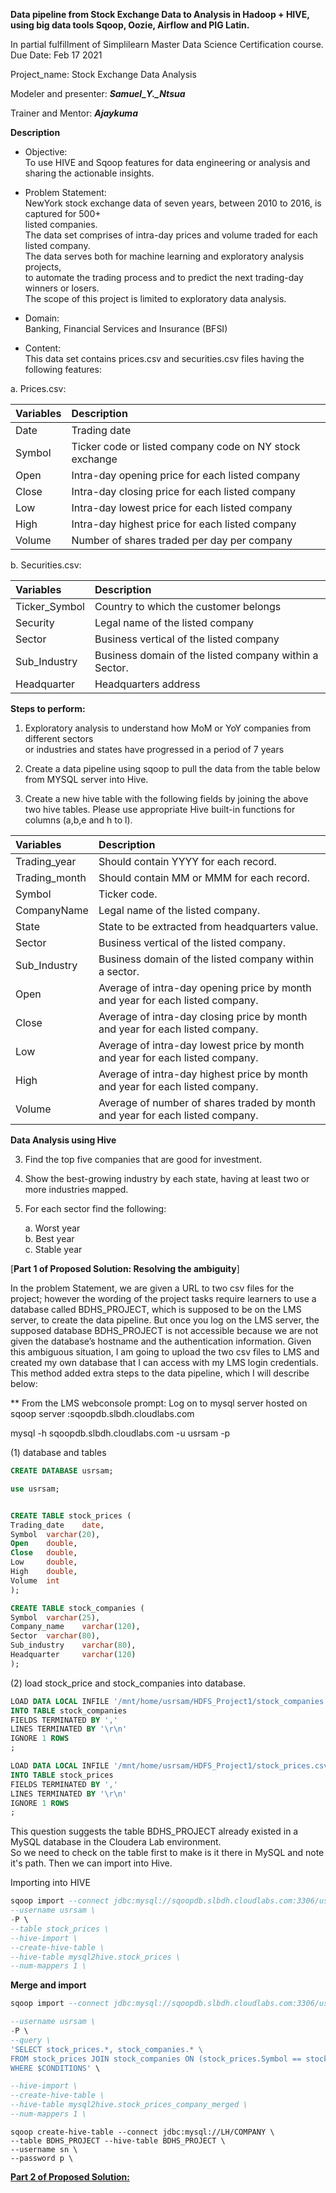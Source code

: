 **Data pipeline from Stock Exchange Data to Analysis in Hadoop + HIVE, using big data tools Sqoop, Oozie, Airflow and PIG Latin.**  

In partial fulfillment of Simplilearn Master Data Science Certification course.  
Due Date: Feb 17 2021  

Project_name: Stock Exchange Data Analysis    

Modeler and presenter: ***Samuel_Y._Ntsua*** 

Trainer and Mentor: ***Ajaykuma*** 

**Description**  

- Objective:  
To use HIVE and Sqoop features for data engineering or analysis and sharing the actionable insights.  

- Problem Statement:  
NewYork stock exchange data of seven years, between 2010 to 2016, is captured for 500+  
listed companies.  
The data set comprises of intra-day prices and volume traded for each listed company.  
The data serves both for machine learning and exploratory analysis projects,  
to automate the trading process and to predict the next trading-day winners or losers.  
The scope of this project is limited to exploratory data analysis.  

- Domain:  
Banking, Financial Services and Insurance (BFSI)
- Content:  
This data set contains prices.csv and securities.csv files having the following features: 

a. Prices.csv:  

Variables                    | Description   
|:-----------------------------|:------------------------------------|  
| Date | Trading date|
| Symbol | Ticker code or listed company code on NY stock exchange  |
| Open | Intra-day opening price for each listed company  |
| Close | Intra-day closing price for each listed company  |
| Low | Intra-day lowest price for each listed company  |
| High | Intra-day highest price for each listed company  |
| Volume | Number of shares traded per day per company  |  

  b. Securities.csv:  

|Variables                    | Description   
|:-----------------------------|:------------------------------------|
| Ticker_Symbol | Country to which the customer belongs
| Security | Legal name of the listed company
| Sector | Business vertical of the listed company
| Sub_Industry| Business domain of the listed company within a Sector.
| Headquarter| Headquarters address

**Steps to perform:**

1) Exploratory analysis to understand how MoM or YoY companies from different sectors  
or industries and states have progressed in a period of 7 years

1) Create a data pipeline using sqoop to pull the data from the table below from MYSQL server into Hive.

2) Create a new hive table with the following fields by joining the above two hive tables.
Please use appropriate Hive built-in functions for columns (a,b,e and h to l).  

|Variables              | Description   
|:----------------------|:------------------------------------|
| Trading_year | Should contain YYYY for each record.|  
| Trading_month| Should contain MM or MMM for each record.|  
| Symbol| Ticker code.|  
| CompanyName| Legal name of the listed company.|  
| State| State to be extracted from headquarters value.|  
| Sector| Business vertical of the listed company.|  
| Sub_Industry| Business domain of the listed company within a sector.|  
| Open| Average of intra-day opening price by month and year for each listed company.|  
| Close| Average of intra-day closing price by month and year for each listed company.|  
| Low| Average of intra-day lowest price by month and year for each listed company.|  
| High| Average of intra-day highest price by month and year for each listed company.|  
| Volume| Average of number of shares traded by month and year for each listed company.|  

**Data Analysis using Hive**  

3) Find the top five companies that are good for investment.  
4) Show the best-growing industry by each state, having at least two or more industries mapped.  
5) For each sector find the following:  

    a. Worst year  
    b. Best year  
    c. Stable year  

[**Part 1 of Proposed Solution: Resolving the ambiguity**]

In the problem Statement, we are given a URL to two csv files for the project; however the wording of the project tasks require learners to use a database called BDHS_PROJECT, which is supposed to be on the LMS server, to create the data pipeline. But once you log on the LMS server, the supposed database BDHS_PROJECT is not accessible because we are not given the database’s hostname and the authentication information.
Given this ambiguous situation, I am going to upload the two csv files to LMS and created my own database that I can access with my LMS login credentials. This method added extra steps to the data pipeline, which I will describe below:

** From the LMS webconsole prompt:
Log on to mysql server hosted on sqoop server :sqoopdb.slbdh.cloudlabs.com

mysql -h sqoopdb.slbdh.cloudlabs.com -u usrsam -p

(1) database and tables
``` sql 
CREATE DATABASE usrsam;

use usrsam;
```  

``` sql

CREATE TABLE stock_prices (
Trading_date 	date,
Symbol 	varchar(20),
Open 	double,
Close 	double,
Low 	double,
High 	double,
Volume 	int
);

CREATE TABLE stock_companies (
Symbol 	varchar(25),
Company_name 	varchar(120),
Sector 	varchar(80),
Sub_industry 	varchar(80),
Headquarter 	varchar(120)
);
```  


(2) load stock_price and stock_companies into database.

```sql sqoop
LOAD DATA LOCAL INFILE '/mnt/home/usrsam/HDFS_Project1/stock_companies.csv'
INTO TABLE stock_companies
FIELDS TERMINATED BY ','
LINES TERMINATED BY '\r\n'
IGNORE 1 ROWS
;

LOAD DATA LOCAL INFILE '/mnt/home/usrsam/HDFS_Project1/stock_prices.csv'
INTO TABLE stock_prices
FIELDS TERMINATED BY ','
LINES TERMINATED BY '\r\n'
IGNORE 1 ROWS
;
```  

This question suggests the table BDHS_PROJECT already existed in a MySQL database in the Cloudera Lab environment.  
So we need to check on the table first to make is it there in MySQL and note it's path. Then we can import into Hive.  

Importing into HIVE

``` sql sqoop
sqoop import --connect jdbc:mysql://sqoopdb.slbdh.cloudlabs.com:3306/usrsam \  
--username usrsam \  
-P \  
--table stock_prices \  
--hive-import \  
--create-hive-table \  
--hive-table mysql2hive.stock_prices \  
--num-mappers 1 \ 

```

**Merge and import**  

```sql sqoop
sqoop import --connect jdbc:mysql://sqoopdb.slbdh.cloudlabs.com:3306/usrsam \

--username usrsam \
-P \
--query \
'SELECT stock_prices.*, stock_companies.* \
FROM stock_prices JOIN stock_companies ON (stock_prices.Symbol == stock_companies.Symbol) \
WHERE $CONDITIONS' \

--hive-import \
--create-hive-table \
--hive-table mysql2hive.stock_prices_company_merged \
--num-mappers 1 \
```  
```sqoop
sqoop create-hive-table --connect jdbc:mysql://LH/COMPANY \
--table BDHS_PROJECT --hive-table BDHS_PROJECT \
--username sn \
--password p \
``` 

[**Part 2 of Proposed Solution:**](https://github.com/samuel-ntsua/Big-Data_Hadoop_and_Spark_Developer/blob/89196484c997f9896963e844192820bd32a02cc2/Final_project1_NYSE_DA_HDFS_Spark_sntsua-FINAL.pdf)  
